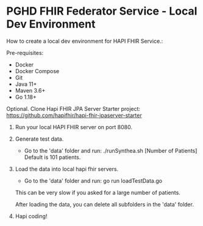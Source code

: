 PGHD FHIR Federator Service - Local Dev Environment
===============================================

How to create a local dev environment for HAPI FHIR Service.:

Pre-requisites:
- Docker 
- Docker Compose
- Git
- Java 11+
- Maven 3.6+
- Go 1.18+

Optional. Clone Hapi FHIR JPA Server Starter project:
   https://github.com/hapifhir/hapi-fhir-jpaserver-starter

1. Run your local HAPI FHIR server on port 8080.  

2. Generate test data. 
   - Go to the 'data' folder and run:
   ./runSynthea.sh [Number of Patients]     Default is 101 patients.

3. Load the data into local hapi fhir servers. 
   - Go to the 'data' folder and run:
   go run loadTestData.go 
    
   This can be very slow if you asked for a large number of patients.
      
   After loading the data, you can delete all subfolders in the 'data' folder. 

4. Hapi coding!